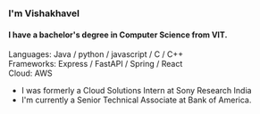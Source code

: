 ###  I'm Vishakhavel
#### I have a bachelor's degree in Computer Science from VIT.

Languages: Java / python / javascript / C / C++ <br>
Frameworks: Express / FastAPI / Spring / React <br>
Cloud: AWS

-  I was formerly a Cloud Solutions Intern at Sony Research India
- I'm currently a Senior Technical Associate at Bank of America.

